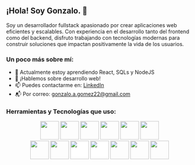## ¡Hola! Soy Gonzalo. 👋

Soy un desarrollador fullstack apasionado por crear aplicaciones web eficientes y escalables. Con experiencia en el desarrollo tanto del frontend como del backend, disfruto trabajando con tecnologías modernas para construir soluciones que impactan positivamente la vida de los usuarios.

### Un poco más sobre mí:
- 🌱 Actualmente estoy aprendiendo React, SQLs y NodeJS
- 💬 ¡Hablemos sobre desarrollo web!
- 📫 Puedes contactarme en: [LinkedIn](www.linkedin.com/in/gonzalo-agustin-gomez-b98709318) 
- 📬 Por correo: gonzalo.a.gomez22@gmail.com


### Herramientas y Tecnologías que uso:

<div align="center">
<a style="text-decoration: none"href="https://developer.mozilla.org/es/docs/Web/JavaScript">
  <img height="50px" width="50px" src="https://cdn.jsdelivr.net/gh/devicons/devicon@latest/icons/javascript/javascript-original.svg" />    
</a>

<a style="text-decoration: none" href="https://developer.mozilla.org/es/docs/Web/HTML">
  <img  height="50px" width="50px" src="https://cdn.jsdelivr.net/gh/devicons/devicon@latest/icons/html5/html5-original.svg" />
</a>

<a style="text-decoration: none" href="https://developer.mozilla.org/es/docs/Web/CSS">
  <img height="50px" width="50px" src="https://cdn.jsdelivr.net/gh/devicons/devicon@latest/icons/css3/css3-original.svg" />      
</a> 
	
<a style="text-decoration: none" href="https://www.react.dev">
  <img height="50px" width="50px" src="https://cdn.jsdelivr.net/gh/devicons/devicon@latest/icons/react/react-original.svg" />
</a>  

<a style="text-decoration: none" href="https://jestjs.io/">
  <img height="50px" width="50px" src="https://cdn.jsdelivr.net/gh/devicons/devicon@latest/icons/jest/jest-plain.svg" />       
</a>

<a style="text-decoration: none" href="https://nodejs.org/en">
  <img style="height:50px; width:50px"src="https://cdn.jsdelivr.net/gh/devicons/devicon@latest/icons/nodejs/nodejs-original-wordmark.svg" />
</a>
</div>

<div align="center">
  <a style="text-decoration: none" href="https://www.npmjs.com">
    <img style="height:50px; width:50px"src="https://cdn.jsdelivr.net/gh/devicons/devicon@latest/icons/npm/npm-original-wordmark.svg" />      
  </a>

  <a style="text-decoration: none" href="https://webpack.js.org">
    <img style="height:50px; width:50px" src="https://cdn.jsdelivr.net/gh/devicons/devicon@latest/icons/webpack/webpack-original.svg" />      
  </a>

  <a style="text-decoration: none" href="https://reactrouter.com">
    <img style="height:50px; width:50px; background-color:white" src="https://cdn.jsdelivr.net/gh/devicons/devicon@latest/icons/reactrouter/reactrouter-original-wordmark.svg" />
  </a>

  <a style="text-decoration: none" href="https://expressjs.com/es/">
    <img style="height:50px; width:50px; background-color:white" src="https://cdn.jsdelivr.net/gh/devicons/devicon@latest/icons/express/express-original.svg" />
  </a>

  <a style="text-decoration: none" href="https://www.postgresql.org/">
    <img style="height:50px; width:50px" src="https://cdn.jsdelivr.net/gh/devicons/devicon@latest/icons/postgresql/postgresql-original.svg" />
  </a>

  <a style="text-decoration: none" href="https://git-scm.com/">
    <img style="height:50px; width:50px" src="https://cdn.jsdelivr.net/gh/devicons/devicon@latest/icons/git/git-original.svg" />
  </a>

  <a style="text-decoration: none" href="https://ubuntu.com/">
    <img style="height:50px; width:50px" src="https://cdn.jsdelivr.net/gh/devicons/devicon@latest/icons/ubuntu/ubuntu-original.svg" />
  </a>
</div>
